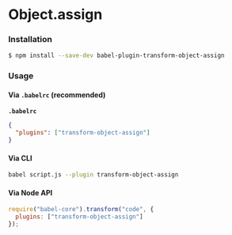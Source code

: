 # Object.assign

### Installation

```sh
$ npm install --save-dev babel-plugin-transform-object-assign
```

### Usage

#### Via `.babelrc` (recommended)

**`.babelrc`**

```json
{
  "plugins": ["transform-object-assign"]
}
```

#### Via CLI

```sh
babel script.js --plugin transform-object-assign
```

#### Via Node API

```js
require("babel-core").transform("code", {
  plugins: ["transform-object-assign"]
});
```
